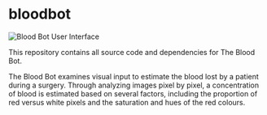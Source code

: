 # bloodbot

![Blood Bot User Interface](https://challengepost-s3-challengepost.netdna-ssl.com/photos/production/software_photos/000/923/847/datas/original.png)

This repository contains all source code and dependencies for The Blood Bot.

The Blood Bot examines visual input to estimate the blood lost by a patient during a surgery.
Through analyzing images pixel by pixel, a concentration of blood is estimated based on several factors, including the proportion of red versus
white pixels and the saturation and hues of the red colours.

